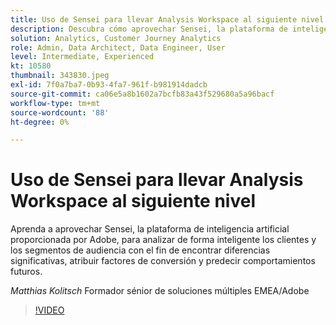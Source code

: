 ```yaml
---
title: Uso de Sensei para llevar Analysis Workspace al siguiente nivel
description: Descubra cómo aprovechar Sensei, la plataforma de inteligencia artificial proporcionada por Adobe, para analizar de forma inteligente los clientes y los segmentos de audiencia a ... (las descripciones deben tener entre 60 y 160 caracteres).
solution: Analytics, Customer Journey Analytics
role: Admin, Data Architect, Data Engineer, User
level: Intermediate, Experienced
kt: 10580
thumbnail: 343830.jpeg
exl-id: 7f0a7ba7-0b93-4fa7-961f-b981914dadcb
source-git-commit: ca06e5a8b1602a7bcfb83a43f529680a5a96bacf
workflow-type: tm+mt
source-wordcount: '88'
ht-degree: 0%

---
```


# Uso de Sensei para llevar Analysis Workspace al siguiente nivel

Aprenda a aprovechar Sensei, la plataforma de inteligencia artificial proporcionada por Adobe, para analizar de forma inteligente los clientes y los segmentos de audiencia con el fin de encontrar diferencias significativas, atribuir factores de conversión y predecir comportamientos futuros.

*Matthias Kolitsch* Formador sénior de soluciones múltiples EMEA/Adobe

>[!VIDEO](https://video.tv.adobe.com/v/343830/?quality=12&learn=on)
